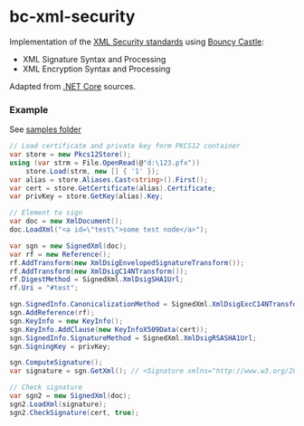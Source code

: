 # bc-xml-security

Implementation of the [XML Security standards](https://www.w3.org/standards/xml/security) using [Bouncy Castle](http://www.bouncycastle.org/csharp):
- XML Signature Syntax and Processing
- XML Encryption Syntax and Processing

Adapted from [.NET Core](https://github.com/dotnet/runtime/tree/master/src/libraries/System.Security.Cryptography.Xml) sources.

### Example

See [samples folder](https://github.com/kmvi/bc-xml-security/tree/master/samples)

```csharp
// Load certificate and private key form PKCS12 container
var store = new Pkcs12Store();
using (var strm = File.OpenRead(@"d:\123.pfx"))
	store.Load(strm, new [] { '1' });
var alias = store.Aliases.Cast<string>().First();
var cert = store.GetCertificate(alias).Certificate;
var privKey = store.GetKey(alias).Key;

// Element to sign
var doc = new XmlDocument();
doc.LoadXml("<a id=\"test\">some test node</a>");

var sgn = new SignedXml(doc);
var rf = new Reference();
rf.AddTransform(new XmlDsigEnvelopedSignatureTransform());
rf.AddTransform(new XmlDsigC14NTransform());
rf.DigestMethod = SignedXml.XmlDsigSHA1Url;
rf.Uri = "#test";

sgn.SignedInfo.CanonicalizationMethod = SignedXml.XmlDsigExcC14NTransformUrl;
sgn.AddReference(rf);
sgn.KeyInfo = new KeyInfo();
sgn.KeyInfo.AddClause(new KeyInfoX509Data(cert));
sgn.SignedInfo.SignatureMethod = SignedXml.XmlDsigRSASHA1Url;
sgn.SigningKey = privKey;

sgn.ComputeSignature();
var signature = sgn.GetXml(); // <Signature xmlns="http://www.w3.org/2000/09/xmldsig#"> ...

// Check signature
var sgn2 = new SignedXml(doc);
sgn2.LoadXml(signature);
sgn2.CheckSignature(cert, true);
```
